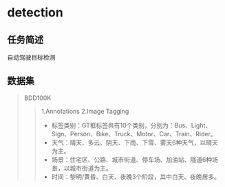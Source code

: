# detection
## 任务简述
自动驾驶目标检测
## 数据集
> BDD100K
>> 1.Annotations
>> 2.Image Tagging
>> * 标签类别：GT框标签共有10个类别，分别为：Bus、Light、Sign、Person、Bike、Truck、Motor、Car、Train、Rider。
>> * 天气：晴天、多云、阴天、下雨、下雪、雾天6种天气，以晴天为主。
>> * 场景：住宅区、公路、城市街道、停车场、加油站、隧道6种场景，以城市街道为主。
>> * 时间：黎明/黄昏、白天、夜晚3个阶段，其中白天、夜晚居多。
